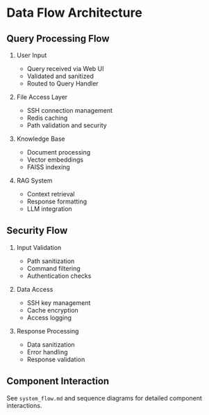 # Data Flow Architecture

## Query Processing Flow

1. User Input
   - Query received via Web UI
   - Validated and sanitized
   - Routed to Query Handler

2. File Access Layer
   - SSH connection management
   - Redis caching
   - Path validation and security

3. Knowledge Base
   - Document processing
   - Vector embeddings
   - FAISS indexing

4. RAG System
   - Context retrieval
   - Response formatting
   - LLM integration

## Security Flow

1. Input Validation
   - Path sanitization
   - Command filtering
   - Authentication checks

2. Data Access
   - SSH key management
   - Cache encryption
   - Access logging

3. Response Processing
   - Data sanitization
   - Error handling
   - Response validation

## Component Interaction

See `system_flow.md` and sequence diagrams for detailed component interactions.
